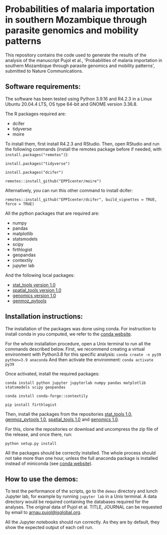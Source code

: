 
# Probabilities of malaria importation in southern Mozambique through parasite genomics and mobility patterns

This repository contains the code used to generate the results of the analysis
of the manuscript Pujol et al., 'Probabilities of malaria importation in southern Mozambique through parasite genomics and mobility patterns', submitted to Nature Communications.

Software requirements:
----------------------
The software has been tested using Python 3.9.16 and R4.2.3 in a Linux Ubuntu 20.04.4 LTS,
OS type 64-bit and GNOME version 3.36.8.

The R packages required are: 
- dcifer
- tidyverse
- moire

To install them, first install R4.2.3 and RStudio. Then, open RStudio and run the following commands (install the remotes package before if needed, with `install.packages("remotes")`): 

`install.packages("tidyverse")`

`install.packages("dcifer")`

`remotes::install_github("EPPIcenter/moire")`

Alternatively, you can run this other command to install dcifer: 

`remotes::install_github("EPPIcenter/dcifer", build_vignettes = TRUE, force = TRUE)`

All the python packages that are required are:
- numpy
- pandas
- matplotlib
- statsmodels
- scipy
- firthlogist
- geopandas
- contextily
- jupyter lab

And the following local packages:
- [stat_tools version 1.0](https://github.com/arnaupujol/stat_tools)
- [spatial_tools version 1.0](https://github.com/arnaupujol/spatial_tools)
- [genomics version 1.0](https://github.com/arnaupujol/genomics)
- [genmoz_pytools](URL)


Installation instructions:
--------------------------
The installation of the packages was done using conda. For instruction to
install conda in you computed, we refer to the
[conda website](https://docs.conda.io/projects/conda/en/latest/user-guide/install/index.html).

For the whole installation procedure, open a Unix terminal to run all the
commands described below.
First, we recommend creating a virtual environment with Python3.8
for this specific analysis:
`conda create -n py39 python=3.9 anaconda`
And then activate the environment:
`conda activate py39`

Once activated, install the required packages:

`conda install python jupyter jupyterlab numpy pandas matplotlib statsmodels scipy geopandas`

`conda install conda-forge::contextily`

`pip install firthlogist`

Then, install the packages from the repositories [stat_tools 1.0](https://github.com/arnaupujol/stat_tools), 
[genmoz_pytools 1.0](https://github.com/arnaupujol/genmoz_pytools), [spatial_tools 1.0](https://github.com/arnaupujol/spatial_tools) and [genomics 1.0](https://github.com/arnaupujol/genomics).

For this, clone the repositories or download and uncompress the zip file of the release, 
and once there, run:

`python setup.py install`

All the packages should be correctly installed. The whole process should not
take more than one hour, unless the full anaconda package is installed instead
of miniconda (see [conda website](https://docs.conda.io/projects/conda/en/latest/user-guide/install/index.html)).

How to use the demos:
----------------------------

To test the performance of the scripts, go to the `demos` directory and lunch
Jupyter lab, for example by running `jupyter lab` in a Unix terminal. A data 
directory would be required containing the databases required for the analyses. 
The original data of Pujol et al. TITLE, JOURNAL can be requested 
by email to arnau.pujol@isglobal.org. 

All the Jupyter notebooks should run correctly. As they are by default, they
show the expected output of each cell run. 
